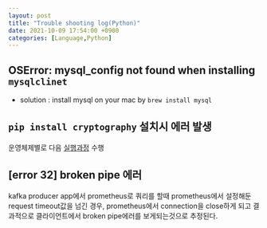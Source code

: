 ```yaml
---
layout: post
title: "Trouble shooting log(Python)"
date: 2021-10-09 17:54:00 +0900
categories: [Language,Python]
---
```


## OSError: mysql_config not found when installing ```mysqlclinet```
- solution : install mysql on your mac by ```brew install mysql```

## `pip install cryptography` 설치시 에러 발생
운영체제별로 다음 [실행과정](https://cryptography.io/en/3.4.8/installation.html) 수행

## [error 32] broken pipe 에러
kafka producer app에서 prometheus로 쿼리를 할때 prometheus에서 설정해둔 request timeout값을 넘긴 경우, prometheus에서 connection을 close하게 되고 결과적으로 클라이언트에서 broken pipe에러를 보게되는것으로 추정된다.

